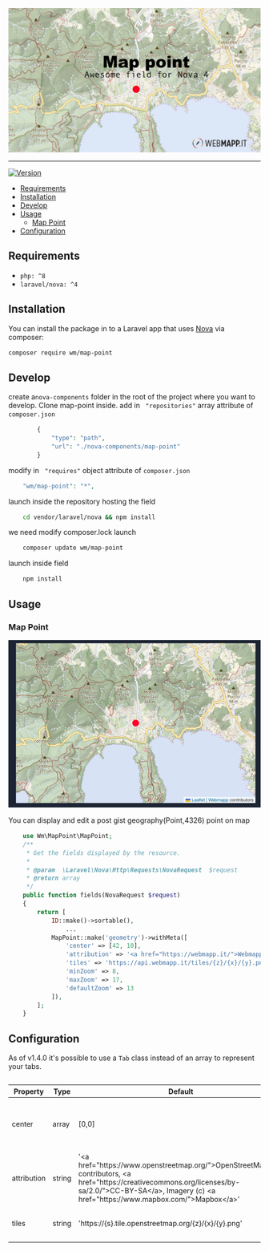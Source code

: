 ![Map Point, awesome resource field for Nova](banner.png)

---

[![Version](http://poser.pugx.org/wm/map-point/version)](https://packagist.org/packages/wm/map-point)

- [Requirements](#requirements)
- [Installation](#installation)
- [Develop](#develop)
- [Usage](#usage)
  - [Map Point](#map-point)
- [Configuration](#configuration)

## Requirements

- `php: ^8`
- `laravel/nova: ^4`

## Installation

You can install the package in to a Laravel app that uses [Nova](https://nova.laravel.com) via composer:

```bash
composer require wm/map-point
```

## Develop
create a```nova-components``` folder in the root of the project where you want to develop.
Clone map-point inside.
add  in ``` "repositories"``` array  attribute of ```composer.json```  
```php 
        {
            "type": "path",
            "url": "./nova-components/map-point"
        }
```

modify  in ``` "requires"``` object  attribute of ```composer.json```  
```php 
    "wm/map-point": "*",
```
launch inside the repository hosting the field
```bash
    cd vendor/laravel/nova && npm install
```
we need modify composer.lock 
launch
```bash
    composer update wm/map-point
```
launch inside field
```bash
    npm install
```

## Usage

### Map Point

![image](field.png)

You can display and edit a post gist geography(Point,4326) point on map

```php
    use Wm\MapPoint\MapPoint;
    /**
     * Get the fields displayed by the resource.
     *
     * @param  \Laravel\Nova\Http\Requests\NovaRequest  $request
     * @return array
     */
    public function fields(NovaRequest $request)
    {
        return [
            ID::make()->sortable(),
                ...
            MapPoint::make('geometry')->withMeta([
                'center' => [42, 10],
                'attribution' => '<a href="https://webmapp.it/">Webmapp</a> contributors',
                'tiles' => 'https://api.webmapp.it/tiles/{z}/{x}/{y}.png',
                'minZoom' => 8,
                'maxZoom' => 17,
                'defaultZoom' => 13
            ]),
        ];
    }
```
## Configuration

As of v1.4.0 it's possible to use a `Tab` class instead of an array to represent your tabs.

<div style="overflow-x:auto;">
  <table style="width: 100%">
    <thead>
      <tr>
        <th>Property</th>
        <th>Type</th>
        <th style="width: 10%;">Default</th>
        <th>Description</th>
      </tr>
    </thead>
    <tbody>
      <tr>
        <td>center</td>
        <td>array</td>
        <td>[0,0]</td>
        <td>The coordinates used to center the view of an empty map.</td>
      </tr>
      <td>attribution</td>
        <td>string</td>
        <td>'&lt;a href="https://www.openstreetmap.org/"&gt;OpenStreetMap&lt;/a&gt; contributors, &lt;a href="https://creativecommons.org/licenses/by-sa/2.0/"&gt;CC-BY-SA&lt;/a&gt;, Imagery (c) &lt;a href="https://www.mapbox.com/"&gt;Mapbox&lt;/a&gt;'</td>
        <td>The HTML content displayed as map attribution.</td>
      <tr>
        <td>tiles</td>
        <td>string</td>
        <td>'https://{s}.tile.openstreetmap.org/{z}/{x}/{y}.png'</td>
        <td>The tile URL used for the map.</td>
      </tr>
    </tbody>
  </table>
</div>
      